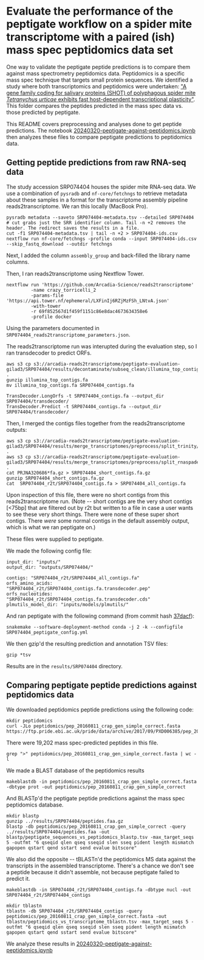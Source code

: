 # Evaluate the performance of the peptigate workflow on a spider mite transcriptome with a paired (ish) mass spec peptidomics data set

One way to validate the peptigate peptide predictions is to compare them against mass spectrometry peptidomics data.
Peptidomics is a specific mass spec technique that targets small protein sequences.
We identified a study where both transcriptomics and peptidomics were undertaken: ["A gene family coding for salivary proteins (SHOT) of polyphagous spider mite *Tetranychus urticae* exhibits fast host-dependent transcriptional plasticity"](https://doi.org/10.1094/MPMI-06-17-0139-R).
This folder compares the peptides predicted in the mass spec data vs. those predicted by peptigate.

This README covers preprocessing and analyses done to get peptide predictions.
The notebook [20240320-peptigate-against-peptidomics.ipynb](./20240320-peptigate-against-peptidomics.ipynb) then analyzes these files to compare peptigate predictions to peptidomics data.
 
## Getting peptide predictions from raw RNA-seq data

The study accession SRP074404 houses the spider mite RNA-seq data.
We use a combination of `pysradb` and `nf-core/fetchngs` to retrieve metadata about these samples in a format for the transcriptome assembly pipeline reads2transcriptome.
We ran this locally (MacBook Pro).

```
pysradb metadata --saveto SRP074404-metadata.tsv --detailed SRP074404
# cut grabs just the SRR identifier column. Tail -n +2 removes the header. The redirect saves the results in a file.
cut -f1 SRP074404-metadata.tsv | tail -n +2 > SRP074404-ids.csv
nextflow run nf-core/fetchngs -profile conda --input SRP074404-ids.csv --skip_fastq_download --outdir fetchngs
```
Next, I added the column `assembly_group` and back-filled the library name columns.

Then, I ran reads2transcriptome using Nextflow Tower.
```
nextflow run 'https://github.com/Arcadia-Science/reads2transcriptome'
		 -name crazy_torricelli_2
		 -params-file 'https://api.tower.nf/ephemeral/LXFinIj6RZjMzFSh_LNtvA.json'
		 -with-tower
		 -r 69f852567d1f459f1151c86e8dac4673634358e6
		 -profile docker
```

Using the parameters documented in `SRP074404_reads2transcriptome_parameters.json`.

The reads2transcriptome run was interupted during the evaluation step, so I ran transdecoder to predict ORFs.
```
aws s3 cp s3://arcadia-reads2transcriptome/peptigate-evaluation-gilad3/SRP074404/results/decontaminate/subseq_clean/illumina_top_contigs.fa.gz .
gunzip illumina_top_contigs.fa
mv illumina_top_contigs.fa SRP074404_contigs.fa

TransDecoder.LongOrfs -t SRP074404_contigs.fa --output_dir SRP074404/transdecoder/
TransDecoder.Predict -t SRP074404_contigs.fa --output_dir SRP074404/transdecoder/
```

Then, I merged the contigs files together from the reads2transcriptome outputs:
```
aws s3 cp s3://arcadia-reads2transcriptome/peptigate-evaluation-gilad3/SRP074404/results/merge_transcriptomes/preprocess/split_trinity/PRJNA320686_trinity.short.fa.gz .
aws s3 cp s3://arcadia-reads2transcriptome/peptigate-evaluation-gilad3/SRP074404/results/merge_transcriptomes/preprocess/split_rnaspades/PRJNA320686_rnaspades.short.fa.gz .
cat PRJNA320686*fa.gz > SRP074404_short_contigs.fa.gz
gunzip SRP074404_short_contigs.fa.gz
cat  SRP074404_r2t/SRP074404_contigs.fa > SRP074404_all_contigs.fa
```

Upon inspection of this file, there were no short contigs from this reads2transcriptome run.
(Note -- short contigs are the very short contigs [<75bp] that are filtered out by r2t but written to a file in case a user wants to see these very short things. There were none of these super short contigs. There _were_ some normal contigs in the default assembly output, which is what we ran peptigate on.)

These files were supplied to peptigate.

We made the following config file:

```
input_dir: "inputs/"
output_dir: "outputs/SRP074404/"

contigs: "SRP074404_r2t/SRP074404_all_contigs.fa"
orfs_amino_acids: "SRP074404_r2t/SRP074404_contigs.fa.transdecoder.pep"
orfs_nucleotides: "SRP074404_r2t/SRP074404_contigs.fa.transdecoder.cds"
plmutils_model_dir: "inputs/models/plmutils/"
```

And ran peptigate with the following command (from commit hash [37dacf](https://github.com/Arcadia-Science/peptigate/commit/37dacf77833e1188b831025416d3bde00edfdcc4)):
```
snakemake --software-deployment-method conda -j 2 -k --configfile SRP074404_peptigate_config.yml
```

We then gzip'd the resulting prediction and annotation TSV files:
```
gzip *tsv
```

Results are in the `results/SRP074404` directory.

## Comparing peptigate peptide predictions against peptidomics data

We downloaded peptidomics peptide predictions using the following code:
```
mkdir peptidomics
curl -JLo peptidomics/pep_20160811_crap_gen_simple_correct.fasta https://ftp.pride.ebi.ac.uk/pride/data/archive/2017/09/PXD006385/pep_20160811_crap_gen_simple_correct.fasta
```

There were 19,202 mass spec-predicted peptides in this file.
```
grep ">" peptidomics/pep_20160811_crap_gen_simple_correct.fasta | wc -l
```

We made a BLAST database of the peptidomics results
```
makeblastdb -in peptidomics/pep_20160811_crap_gen_simple_correct.fasta -dbtype prot -out peptidomics/pep_20160811_crap_gen_simple_correct
```

And BLASTp'd the peptigate peptide predictions against the mass spec peptidomics database.
```
mkdir blastp
gunzip ../results/SRP074404/peptides.faa.gz
blastp -db peptidomics/pep_20160811_crap_gen_simple_correct -query ../results/SRP074404/peptides.faa -out blastp/peptigate_sequences_vs_peptidomics_blastp.tsv -max_target_seqs 5 -outfmt "6 qseqid qlen qseq sseqid slen sseq pident length mismatch gapopen qstart qend sstart send evalue bitscore"
```

We also did the opposite -- tBLASTn'd the peptidomics MS data against the transcripts in the assembled transcriptome.
There's a chance we don't see a peptide because it didn't assemble, not because peptigate failed to predict it.
```
makeblastdb -in SRP074404_r2t/SRP074404_contigs.fa -dbtype nucl -out SRP074404_r2t/SRP074404_contigs
```

```
mkdir tblastn
tblastn -db SRP074404_r2t/SRP074404_contigs -query peptidomics/pep_20160811_crap_gen_simple_correct.fasta -out tblastn/peptidomics_vs_transcriptome_tblastn.tsv -max_target_seqs 5 -outfmt "6 qseqid qlen qseq sseqid slen sseq pident length mismatch gapopen qstart qend sstart send evalue bitscore"
```

We analyze these results in [20240320-peptigate-against-peptidomics.ipynb](./20240320-peptigate-against-peptidomics.ipynb)
